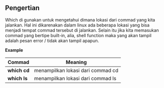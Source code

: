 ## Pengertian

Which di gunakan untuk mengetahui dimana lokasi dari commad yang kita jalankan. Hal ini dikarenakan dalam linux ada beberapa lokasi yang bisa menjadi tempat commad tersebut di jalankan. Selain itu jika kita memasukan commad yang bertipe built-in, alia, shell function maka yang akan tampil adalah pesan error / tidak akan tampil apapun.

**Example**

Commad | Meaning
--- | ---
**which cd** | menampilkan lokasi dari commad cd
**which ls** | menampilkan lokasi dari commad ls